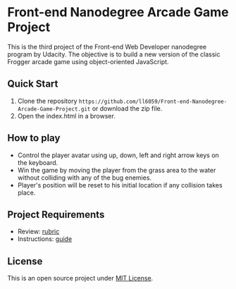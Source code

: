 
# Front-end Nanodegree Arcade Game Project

This is the third project of the Front-end Web Developer nanodegree program by Udacity. The objective is to build a new version of the classic Frogger arcade game using object-oriented JavaScript. 


## Quick Start
1. Clone the repository  ```https://github.com/ll6059/Front-end-Nanodegree-Arcade-Game-Project.git``` or download the zip file. 
2. Open the index.html in a browser.


## How to play 
* Control the player avatar using up, down, left and right arrow keys on the keyboard. 
* Win the game by moving the player from the grass area to the water without colliding with any of the bug enemies. 
* Player's position will be reset to his initial location if any collision takes place.  

## Project Requirements
* Review: [rubric](https://review.udacity.com/#!/projects/2696458597/rubric) 
* Instructions: [guide](https://docs.google.com/document/d/1v01aScPjSWCCWQLIpFqvg3-vXLH2e8_SZQKC8jNO0Dc/pub?embedded=true)

## License 
This is an open source project under [MIT License](https://opensource.org/licenses/MIT).

